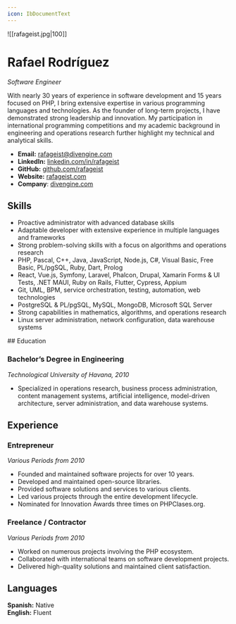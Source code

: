 ```yaml
---
icon: IbDocumentText
---
```

![[rafageist.jpg|100]]
# Rafael Rodríguez
_Software Engineer_

With nearly 30 years of experience in software development and 15 years focused on PHP, I bring extensive expertise in various programming languages and technologies. As the founder of long-term projects, I have demonstrated strong leadership and innovation. My participation in international programming competitions and my academic background in engineering and operations research further highlight my technical and analytical skills.

- **Email:** [rafageist@divengine.com](mailto:rafageist@divengine.com)
- **LinkedIn:** [linkedin.com/in/rafageist](https://www.linkedin.com/in/rafageist)
- **GitHub:** [github.com/rafageist](https://github.com/rafageist)
- **Website:** [rafageist.com](https://rafageist.com)
- **Company**: [divengine.com ](https://divengine.com)

## Skills
- Proactive administrator with advanced database skills
- Adaptable developer with extensive experience in multiple languages and frameworks
- Strong problem-solving skills with a focus on algorithms and operations research
- PHP, Pascal, C++, Java, JavaScript, Node.js, C#, Visual Basic, Free Basic, PL/pgSQL, Ruby, Dart, Prolog
- React, Vue.js, Symfony, Laravel, Phalcon, Drupal, Xamarin Forms & UI Tests, .NET MAUI, Ruby on Rails, Flutter, Cypress, Appium
- Git, UML, BPM, service orchestration, testing, automation, web technologies
- PostgreSQL & PL/pgSQL, MySQL, MongoDB, Microsoft SQL Server
- Strong capabilities in mathematics, algorithms, and operations research
- Linux server administration, network configuration, data warehouse systems

<div style="page-break-after: always;"></div>
## Education

### Bachelor’s Degree in Engineering
*Technological University of Havana, 2010*
- Specialized in operations research, business process administration, content management systems, artificial intelligence, model-driven architecture, server administration, and data warehouse systems.
## Experience

### Entrepreneur
*Various Periods from 2010*
- Founded and maintained software projects for over 10 years.
- Developed and maintained open-source libraries.
- Provided software solutions and services to various clients.
- Led various projects through the entire development lifecycle.
- Nominated for Innovation Awards three times on PHPClases.org.

### Freelance / Contractor
*Various Periods from 2010*
- Worked on numerous projects involving the PHP ecosystem.
- Collaborated with international teams on software development projects.
- Delivered high-quality solutions and maintained client satisfaction.

## Languages

**Spanish:** Native  
**English:** Fluent
